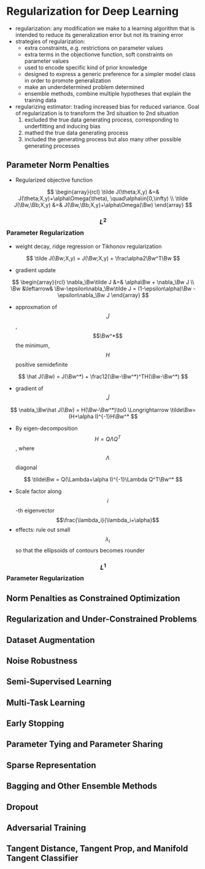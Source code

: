 
# Regularization for Deep Learning

  * regularization: any modification we make to a learning algorithm that is intended to reduce its generalization error but not its training error
  * strategies of regularization: 
    * extra constraints, e.g. restrictions on parameter values
	* extra terms in the objectionve function, soft constraints on parameter values
	* used to encode specific kind of prior knowledge
	* designed to express a generic preference for a simpler model class in order to promote generalization
	* make an underdetermined problem determined
	* ensemble methods, combine multiple hypotheses that explain the training data
  * regularizing estimator: trading increased bias for reduced variance. Goal of regularization is to transform the 3rd situation to 2nd situation
    1. excluded the true data generating process, corresponding to underfitting and inducing bias
	2. mathed the true data generating process
	3. included the generating process but also many other possible generating processes

## Parameter Norm Penalties

  * Regularized objective function

$$
\begin{array}{rcl}
\tilde J(\theta;X,y) &=& J(\theta;X,y)+\alpha\Omega(\theta), \quad\alpha\in[0,\infty) \\
\tilde J(\Bw,\Bb;X,y) &=& J(\Bw,\Bb;X,y)+\alpha\Omega(\Bw) 
\end{array}
$$

### $$L^2$$ Parameter Regularization

  * weight decay, ridge regression or Tikhonov regularization

$$
\tilde J(\Bw;X,y) = J(\Bw;X,y) + \frac\alpha2\Bw^T\Bw
$$

  * gradient update

$$
\begin{array}{rcl}
\nabla_\Bw\tilde J &=& \alpha\Bw + \nabla_\Bw J \\
\Bw &\leftarrow& \Bw-\epsilon\nabla_\Bw\tilde J = (1-\epsilon\alpha)\Bw - \epsilon\nabla_\Bw J
\end{array}
$$

  * approxmation of $$\tilde J$$, $$\Bw^*$$ the minimum, $$H$$ positive semidefinite

$$
\hat J(\Bw) = J(\Bw^*) + \frac12(\Bw-\Bw^*)^TH(\Bw-\Bw^*)
$$

  * gradient of $$\hat J$$

$$
\nabla_\Bw\hat J(\Bw) = H(\Bw-\Bw^*)\to0 \Longrightarrow \tilde\Bw=(H+\alpha I)^{-1}H\Bw^*
$$

  * By eigen-decomposition $$H=Q\Lambda Q^T$$, where $$\Lambda$$ diagonal

$$
\tilde\Bw = Q(\Lambda+\alpha I)^{-1}\Lambda Q^T\Bw^*
$$

  * Scale factor along $$i$$-th eigenvector $$\frac{\lambda_i}{\lambda_i+\alpha}$$
  * effects: rule out small $$\lambda_i$$ so that the ellipsoids of contours becomes rounder

### $$L^1$$ Parameter Regularization

## Norm Penalties as Constrained Optimization

## Regularization and Under-Constrained Problems

## Dataset Augmentation

## Noise Robustness

## Semi-Supervised Learning

## Multi-Task Learning

## Early Stopping

## Parameter Tying and Parameter Sharing

## Sparse Representation

## Bagging and Other Ensemble Methods

## Dropout

## Adversarial Training

## Tangent Distance, Tangent Prop, and Manifold Tangent Classifier
